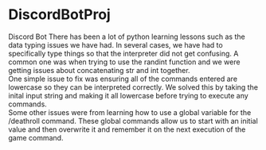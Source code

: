 # DiscordBotProj
 Discord Bot
 There has been a lot of python learning lessons such as the data typing issues we have had. In several cases, we have had to specifically type things so that the interpreter did not get confusing. A common one was when trying to use the randint function and we were getting issues about concatenating str and int together. <br>
 One simple issue to fix was ensuring all of the commands entered are lowercase so they can be interpreted correctly. We solved this by taking the inital input string and making it all lowercase before trying to execute any commands.<br>
 Some other issues were from learning how to use a global variable for the /deathroll command. These global commands allow us to start with an initial value and then overwrite it and remember it on the next execution of the game command.<br> 
